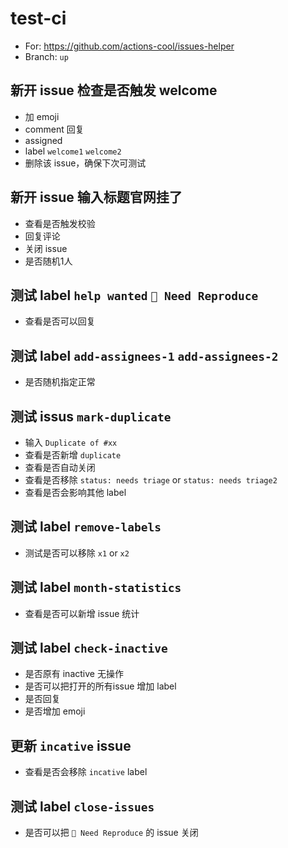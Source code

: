 # test-ci

- For: https://github.com/actions-cool/issues-helper
- Branch: `up`

## 新开 issue 检查是否触发 welcome

- 加 emoji
- comment 回复
- assigned
- label `welcome1` `welcome2`
- 删除该 issue，确保下次可测试

## 新开 issue 输入标题官网挂了

- 查看是否触发校验
- 回复评论
- 关闭 issue
- 是否随机1人

## 测试 label `help wanted` `🤔 Need Reproduce`

- 查看是否可以回复

## 测试 label `add-assignees-1` `add-assignees-2`

- 是否随机指定正常

## 测试 issus `mark-duplicate`

- 输入 `Duplicate of #xx`
- 查看是否新增 `duplicate`
- 查看是否自动关闭
- 查看是否移除 `status: needs triage` or `status: needs triage2`
- 查看是否会影响其他 label

## 测试 label `remove-labels`

- 测试是否可以移除 `x1` or `x2`

## 测试 label `month-statistics`

- 查看是否可以新增 issue 统计

## 测试 label `check-inactive`

- 是否原有 inactive 无操作
- 是否可以把打开的所有issue 增加 label
- 是否回复
- 是否增加 emoji

## 更新 `incative` issue

- 查看是否会移除 `incative` label

## 测试 label `close-issues`

- 是否可以把 `🤔 Need Reproduce` 的 issue 关闭

